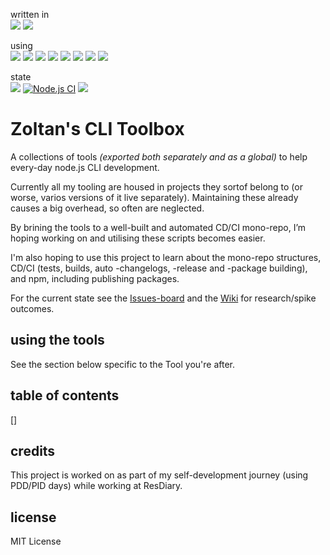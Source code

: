 written in </br>
<img src="https://img.shields.io/badge/+-VSCode-blue?logo=visualstudiocode"/>
<img src="https://img.shields.io/badge/+-TypeScript-%233178c6?logo=typescript&logoColor=white&link=https%3A%2F%2Fwww.typescriptlang.org%2F"/>

using <br/>
<img src="https://img.shields.io/badge/+-volta.io-yellow?logo=lightning&logoColor=yellow&link=https%3A%2F%2Fvolta.sh%2F"/>
<img src="https://img.shields.io/badge/+-nodeJS-%23026e00?logo=nodedotjs&logoColor=green&link=https%3A%2F%2Fnodejs.org%2Fen"/>
<img src="https://img.shields.io/badge/+-pnpm-f69220?logo=pnpm&logoColor=%23f69220&link=https%3A%2F%2Fpnpm.io%2F"/>
<img src="https://img.shields.io/badge/+-vitest-%23acd268?logo=vitest&logoColor=%23ebc93e&link=https%3A%2F%2Fvitest.dev%2F"/>
<img src="https://img.shields.io/badge/+-prettier-%23c596c7?logo=prettier&logoColor=white&link=https%3A%2F%2Fprettier.io%2F"/>
<img src="https://img.shields.io/badge/+-ESLint-%234B32C3?logo=eslint&logoColor=white&link=https%3A%2F%2Feslint.org%2F"/>
<img src="https://img.shields.io/badge/+-.env-%23ecd53f?logo=dotenv&logoColor=%23FFFF00&link=https%3A%2F%2Fgithub.com%2Fmotdotla%2Fdotenv"/>
<img src="https://img.shields.io/badge/+-shields.io-%2325c2a0?link=https%3A%2F%2Fshields.io%2F"/>

state <br/>
<img src="https://img.shields.io/maintenance/yes/2024"/>
[![Node.js CI](https://github.com/ZoltanTompa-ResDiary/zoltans-cli-toolbox/actions/workflows/node.js.yml/badge.svg?branch=master)](https://github.com/ZoltanTompa-ResDiary/zoltans-cli-toolbox/actions/workflows/node.js.yml)
<img src="https://img.shields.io/npm/dt/volta?logo=npm&logoColor=red&color=red"/>



# Zoltan's CLI Toolbox

<p>
A collections of tools <i>(exported both separately and as a global)</i> to help every-day node.js CLI development.
</p>
<p>
Currently all my tooling are housed in projects they sortof belong to (or worse, varios versions of it live separately).
Maintaining these already causes a big overhead, so often are neglected.

By brining the tools to a well-built and automated CD/CI mono-repo, I’m hoping working on and utilising these scripts becomes easier.

I'm also hoping to use this project to learn about the mono-repo structures, CD/CI (tests, builds, auto -changelogs, -release and -package building), and npm, including publishing packages. 
</p>

For the current state see the <a href="https://github.com/ZoltanT-RD/zoltans-cli-toolbox/issues">Issues-board</a> and the <a href="https://github.com/ZoltanT-RD/zoltans-cli-toolbox/wiki">Wiki</a> for research/spike outcomes.

## using the tools
See the section below specific to the Tool you're after.

## table of contents

[]


## credits
This project is worked on as part of my self-development journey (using PDD/PID days) while working at ResDiary.

## license
MIT License



